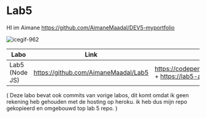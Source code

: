 # Lab5
HI im Aimane
https://github.com/AimaneMaadal/DEV5-myportfolio

![icegif-962](https://user-images.githubusercontent.com/101838583/191476946-7f80f036-af79-4389-acd0-8d6bc363322f.gif)


| Labo  | Link | Demo |
| ------------- | ------------- | ------------- |
| Lab5 (Node JS)  | https://github.com/AimaneMaadal/Lab5 | https://codepen.io/aimane223/pen/VwxgwjM + https://lab5-api-aimane.herokuapp.com/ |

( Deze labo bevat ook commits van vorige labos, dit komt omdat ik geen rekening heb gehouden met de hosting op heroku. ik heb dus mijn repo gekopieerd en omgebouwd top lab 5 repo. )
